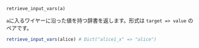 ```
retrieve_input_vars(a)
```

`a`に入るワイヤーに沿った値を持つ辞書を返します。形式は `target => value` のペアです。

```julia
retrieve_input_vars(alice) # Dict("alice1_x" => "alice")
```
